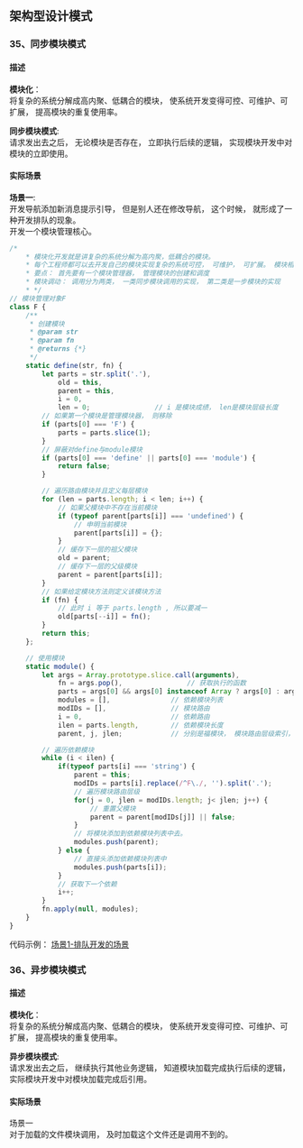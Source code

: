 ## <div id="class06">架构型设计模式</div>


### <div id="class06-35">35、同步模块模式</div>
#### 描述
**模块化**：                        
将复杂的系统分解成高内聚、低耦合的模块， 使系统开发变得可控、可维护、可扩展， 提高模块的重复使用率。

**同步模块模式**:                                 
请求发出去之后， 无论模块是否存在， 立即执行后续的逻辑， 实现模块开发中对模块的立即使用。

#### 实际场景
**场景一**:                            
开发导航添加新消息提示引导， 但是别人还在修改导航， 这个时候， 就形成了一种开发排队的现象。                                     
开发一个模块管理核心。
```js
/*
    * 模块化开发就是讲复杂的系统分解为高内聚，低耦合的模块。
    * 每个工程师都可以去开发自己的模块实现复杂的系统可控， 可维护， 可扩展。 模块相互之间可以调用
    * 要点： 首先要有一个模块管理器， 管理模块的创建和调度
    * 模块调动： 调用分为两类， 一类同步模块调用的实现， 第二类是一步模块的实现
    * */
// 模块管理对象F
class F {
    /**
     * 创建模块
     * @param str
     * @param fn
     * @returns {*}
     */
    static define(str, fn) {
        let parts = str.split('.'),
            old = this,
            parent = this,
            i = 0,
            len = 0;                // i 是模块成绩， len是模块层级长度
        // 如果第一个模块是管理模块器， 则移除
        if (parts[0] === 'F') {
            parts = parts.slice(1);
        }
        // 屏蔽对define与module模块
        if (parts[0] === 'define' || parts[0] === 'module') {
            return false;
        }

        // 遍历路由模块并且定义每层模块
        for (len = parts.length; i < len; i++) {
            // 如果父模块中不存在当前模块
            if (typeof parent[parts[i]] === 'undefined') {
                // 申明当前模块
                parent[parts[i]] = {};
            }
            // 缓存下一层的祖父模块
            old = parent;
            // 缓存下一层的父级模块
            parent = parent[parts[i]];
        }
        // 如果给定模块方法则定义该模块方法
        if (fn) {
            // 此时 i 等于 parts.length , 所以要减一
            old[parts[--i]] = fn();
        }
        return this;
    };

    // 使用模块
    static module() {
        let args = Array.prototype.slice.call(arguments),               // 参数转为数组
            fn = args.pop(),                // 获取执行的函数
            parts = args[0] && args[0] instanceof Array ? args[0] : args,
            modules = [],               // 依赖模块列表
            modIDs = [],                // 模块路由
            i = 0,                      // 依赖路由
            ilen = parts.length,        // 依赖模块长度
            parent, j, jlen;            // 分别是福模块， 模块路由层级索引， 模块路由层级长度

        // 遍历依赖模块
        while (i < ilen) {
            if(typeof parts[i] === 'string') {
                parent = this;
                modIDs = parts[i].replace(/^F\./, '').split('.');
                // 遍历模块路由层级
                for(j = 0, jlen = modIDs.length; j< jlen; j++) {
                    // 重置父模块
                    parent = parent[modIDs[j]] || false;
                }
                // 将模块添加到依赖模块列表中去。
                modules.push(parent);
            } else {
                // 直接头添加依赖模块列表中
                modules.push(parts[i]);
            }
            // 获取下一个依赖
            i++;
        }
        fn.apply(null, modules);
    }
}
```
代码示例： [场景1-排队开发的场景](./35章、同步模块模式/01、排队开发的场景.html)


### <div id="class06-36">36、异步模块模式</div>
#### 描述
**模块化**：                        
将复杂的系统分解成高内聚、低耦合的模块， 使系统开发变得可控、可维护、可扩展， 提高模块的重复使用率。

**异步模块模式**:                                 
请求发出去之后， 继续执行其他业务逻辑， 知道模块加载完成执行后续的逻辑， 实际模块开发中对模块加载完成后引用。

#### 实际场景
场景一                     
对于加载的文件模块调用， 及时加载这个文件还是调用不到的。
